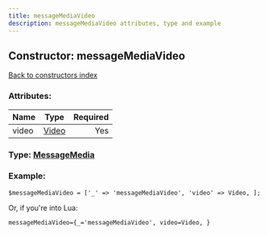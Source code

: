 ```yaml
---
title: messageMediaVideo
description: messageMediaVideo attributes, type and example
---
```

## Constructor: messageMediaVideo  
[Back to constructors index](index.md)



### Attributes:

| Name     |    Type       | Required |
|----------|:-------------:|---------:|
|video|[Video](../types/Video.md) | Yes|



### Type: [MessageMedia](../types/MessageMedia.md)


### Example:

```
$messageMediaVideo = ['_' => 'messageMediaVideo', 'video' => Video, ];
```  

Or, if you're into Lua:  


```
messageMediaVideo={_='messageMediaVideo', video=Video, }

```


